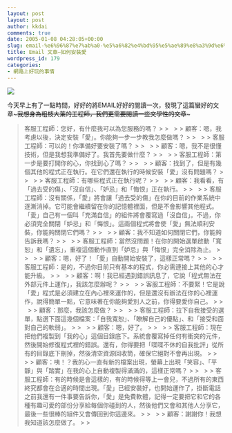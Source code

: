 ```yaml
---
layout: post
layout: post
author: kkdai
comments: true
date: 2005-01-08 04:28:05+00:00
slug: email-%e6%96%87%e7%ab%a0-%e5%a6%82%e4%bd%95%e5%ae%89%e8%a3%9d%e6%84%9b
title: Email 文章–如何安裝愛
wordpress_id: 179
categories:
- 網路上好玩的事情
---
```


![](http://nickgray.net/images/love_software.gif)

今天早上有了一點時間，好好的將EMAIL好好的閱讀一次，發現了這篇蠻好的文章~~~我想身為粗枝大葉的工程師，我們更需要閱讀一些文學性的文章~~~

<blockquote>客服工程師：您好，有什麼我可以為您服務的嗎？ 
> 
>  
> 
> 顧客：嗯，我考慮以後，決定安裝「愛」。你能夠一步一步教我怎麼做嗎？
> 
>  
> 
> 客服工程師：可以的！你準備好要安裝了嗎？ 
> 
>  
> 
> 顧客：嗯，我不是很懂技術，但是我想我準備好了。我首先要做什麼？ 
> 
>  
> 
> 客服工程師：第一步是要打開你的心，你找到心了嗎？ 
> 
>  
> 
> 顧客：找到了，但是有幾個其他的程式正在執行。在它們還在執行的時候安裝「愛」沒有問題嗎？
> 
>  
> 
> 客服工程師：有哪些程式正在執行呢？
> 
>  
> 
> 顧客：我看看，有「過去受的傷」、「沒自信」、「妒忌」和「悔恨」正在執行。
> 
>  
> 
> 客服工程師：沒有關係，「愛」將會讓「過去受的傷」在你的目前的作業系統中逐漸消掉。它可能會繼續留在你的記憶體裡面，但是不會影響其他程式。「愛」自己有一個叫「充滿自信」的組件將會覆寫過「沒自信」。不過，你必須完全關閉「妒忌」和「悔恨」。這兩個程式將會使「愛」無法順利安裝，你能夠關閉它們嗎？
> 
>  
> 
> 顧客：我不知道如何關閉它們，你能夠告訴我嗎？ 
> 
>  
> 
> 客服工程師：當然沒問題！在你的開始選單啟動「寬恕」和「遺忘」，重複這個動作直到「妒忌」與「悔恨」完全消除為止。
> 
>  
> 
> 顧客：嗯，好了！「愛」自動開始安裝了，這樣正常嗎？ 
> 
>  
> 
> 客服工程師：是的，不過你目前只有基本的程式，你必需連接上其他的心才能升級。
> 
>  
> 
> 顧客：啊！我已經遇到錯誤訊息了，它說「程式無法在外部元件上運作」，我該怎麼辦呢？
> 
>  
> 
> 客服工程師：不要緊！它是說「愛」程式是必須建立在內心裡來運作的，但是還沒有辦法在你的心裡運作，說得簡單一點，它意味著在你能夠愛別人之前，你得要愛你自己。
> 
>  
> 
> 顧客：那麼，我該怎麼做？ 
> 
>  
> 
> 客服工程師：拉下自我接受的選單，點選下面這幾個檔案：「自我寬恕」、「瞭解自己的優點」、和「接受和面對自己的軟弱」。
> 
>  
> 
> 顧客：嗯，好了。 
> 
>  
> 
> 客服工程師：現在把他們複製到「我的心」這個目錄底下。系統會覆寫掉任何有衝突的元件，然後開始修復程式裡的錯誤。還有，你得要把「喋喋不休的自我批評」從所有的目錄底下刪掉，然後清空資源回收筒，確保它絕對不會再出現。
> 
>  
> 
> 顧客：咦！？我的心一直有新的檔案出現，螢幕上出現「笑容」、「平靜」與「踏實」在我的心上自動複製得滿滿的，這樣正常嗎？
> 
>  
> 
> 客服工程師：有的時候是會這樣的，有的時候得等上一會兒，不過所有的東西終究都會在合適的時間出現。「愛」已經安裝好，也開始運作了，掛斷電話之前我還有一件事要告訴你，「愛」是免費軟體，記得一定要把它和它的各種有趣可愛的部份分享給每個你碰到的人，然後他們又會和其他人分享它，最後一些很棒的組件又會傳回到你這邊來。
> 
>  
> 
> 顧客：謝謝你！我想我知道該怎麼做了。 
> 
> </blockquote>
